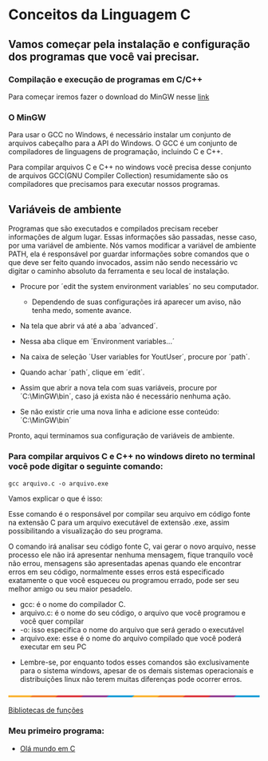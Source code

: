 # Conceitos da Linguagem C


## Vamos começar pela instalação e configuração dos programas que você vai precisar.
### Compilação e execução de programas em C/C++ 

 Para começar iremos fazer o download do MinGW nesse [link](https://sourceforge.net/projects/mingw/)


### O MinGW

Para usar o GCC no Windows, é necessário instalar um conjunto de arquivos cabeçalho para a API do Windows. O GCC é um conjunto de compiladores de linguagens de programação, incluindo C e C++.

Para compilar arquivos C e C++ no windows você precisa desse conjunto de arquivos GCC(GNU Compiler Collection) resumidamente são os compiladores que precisamos para executar nossos programas.

## Variáveis de ambiente 

Programas que são executados e compilados precisam receber informações de algum lugar. Essas informações são passadas, nesse caso, por uma variável de ambiente.
Nós vamos modificar a variável de ambiente PATH, ela é responsável por guardar informações sobre comandos que o que deve ser feito quando invocados, assim não sendo necessário vc digitar o caminho absoluto da ferramenta e seu local de instalação.

 - Procure por ´edit the system environment variables´ no seu computador.
    - Dependendo de suas configurações irá aparecer um aviso, não tenha medo, somente avance.
 
 - Na tela que abrir vá até a aba ´advanced´.
 - Nessa aba clique em ´Environment variables...´
 - Na caixa de seleção ´User variables for YoutUser´, procure por ´path´.
 - Quando achar ´path´, clique em ´edit´.
 - Assim que abrir a nova tela com suas variáveis, procure por ´C:\MinGW\bin´, caso já exista não é necessário nenhuma ação.
 - Se não  existir crie uma nova linha e adicione esse conteúdo: ´C:\MinGW\bin´

Pronto, aqui terminamos sua configuração de variáveis de ambiente.






### Para compilar arquivos C e C++ no windows direto no terminal você pode digitar o seguinte comando: 

```
gcc arquivo.c -o arquivo.exe 
```

Vamos explicar o que é isso:

Esse comando é o responsável por compilar seu arquivo em código fonte na extensão C para um arquivo executável de extensão .exe, assim possibilitando a visualização do seu programa.

O comando irá analisar seu código fonte C, vai gerar o novo arquivo, nesse processo ele não irá apresentar nenhuma mensagem, fique tranquilo você não errou, mensagens são apresentadas apenas quando ele encontrar erros em seu código, normalmente esses erros está especificado exatamente o que você esqueceu ou programou errado, pode ser seu melhor amigo ou seu maior pesadelo.


- gcc: é o nome do compilador C.
- arquivo.c: é o nome do seu código, o arquivo que você programou e você quer compilar
- -o: isso especifica o nome do arquivo que será gerado o executável 
- arquivo.exe: esse é o nome do arquivo compilado que você poderá executar em seu PC

 * Lembre-se, por enquanto todos esses comandos são exclusivamente para o sistema windows, apesar de os demais sistemas operacionais e distribuições linux não terem muitas diferenças pode ocorrer erros.

<img src="img\waxVImv.png">

[Bibliotecas de funções](https://www.ime.usp.br/~pf/algoritmos/apend/interfaces.html)


### Meu primeiro programa:
 - [Olá mundo em C](Introdução/OlaMundo)

